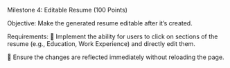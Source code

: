 Milestone 4: Editable Resume (100 Points) 

Objective: 
Make the generated resume editable after it’s created. 

Requirements: 
 Implement the ability for users to click on sections of the resume (e.g., Education, Work 
Experience) and directly edit them. 

 Ensure the changes are reflected immediately without reloading the page. 
